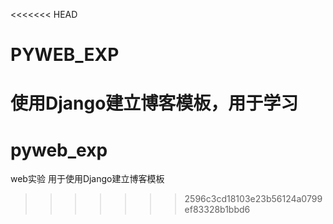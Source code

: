 <<<<<<< HEAD
# PYWEB_EXP
使用Django建立博客模板，用于学习
=======
# pyweb_exp
web实验
用于使用Django建立博客模板
>>>>>>> 2596c3cd18103e23b56124a0799ef83328b1bbd6
